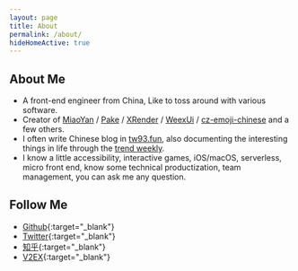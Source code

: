 ```yaml
---
layout: page
title: About
permalink: /about/
hideHomeActive: true
---
```


## About Me

- A front-end engineer from China, Like to toss around with various software.
- Creator of [MiaoYan](https://miaoyan.app/) / [Pake](https://github.com/tw93/pake) / [XRender](https://xrender.fun/) / [WeexUi](https://apache.github.io/incubator-weex-ui/) / [cz-emoji-chinese](https://github.com/tw93/cz-emoji-chinese) and a few others.
- I often write Chinese blog in [tw93.fun](https://tw93.fun/), also documenting the interesting things in life through the [trend weekly](https://weekly.tw93.fun/).
- I know a little accessibility, interactive games, iOS/macOS, serverless, micro front end, know some technical productization, team management, you can ask me any question.

## Follow Me

* [Github](https://github.com/{{site.github}}){:target="_blank"}
* [Twitter](https://twitter.com/{{site.twitter}}){:target="_blank"}
* [知乎](https://www.zhihu.com/people/tw93/{{site.zhihu}}){:target="_blank"}
* [V2EX](https://www.v2ex.com/member/tw93{{site.v2ex}}){:target="_blank"}
